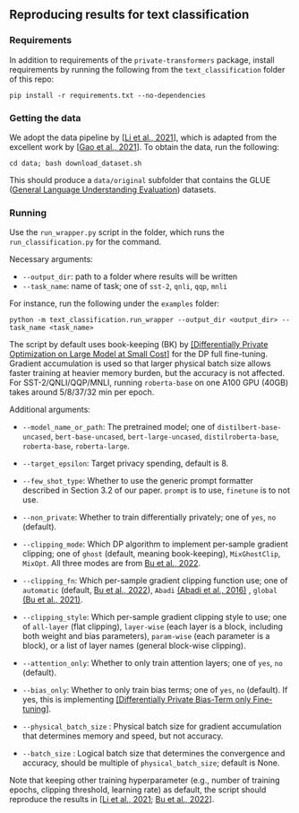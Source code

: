 ## Reproducing results for text classification

### Requirements

In addition to requirements of the `private-transformers` package, install requirements by running the following from the `text_classification` folder of this repo:

```plaintext
pip install -r requirements.txt --no-dependencies
```

### Getting the data

We adopt the data pipeline by \[[Li et al., 2021](https://arxiv.org/pdf/2110.05679.pdf)\], which is adapted from the excellent work by \[[Gao et al., 2021](https://arxiv.org/pdf/2012.15723.pdf)\]. To obtain the data, run the following:

```plaintext
cd data; bash download_dataset.sh
```

This should produce a `data/original` subfolder that contains the GLUE ([General Language Understanding Evaluation](https://huggingface.co/datasets/glue)) datasets.

### Running

Use the `run_wrapper.py` script in the folder, which runs the `run_classification.py` for the command.

Necessary arguments:

*   `--output_dir`: path to a folder where results will be written
*   `--task_name`: name of task; one of `sst-2`, `qnli`, `qqp`, `mnli`

For instance, run the following under the `examples` folder:

```plaintext
python -m text_classification.run_wrapper --output_dir <output_dir> --task_name <task_name>
```

The script by default uses book-keeping (BK) by [[Differentially Private Optimization on Large Model at Small Cost]](https://arxiv.org/pdf/2210.00038.pdf) for the DP full fine-tuning. Gradient accumulation is used so that larger physical batch size allows faster training at heavier memory burden, but the accuracy is not affected. For SST-2/QNLI/QQP/MNLI, running `roberta-base` on one A100 GPU (40GB) takes around 5/8/37/32 min per epoch.

Additional arguments:

*   `--model_name_or_path`: The pretrained model; one of `distilbert-base-uncased`, `bert-base-uncased`, `bert-large-uncased`, `distilroberta-base`, `roberta-base`, `roberta-large`.

*   `--target_epsilon`: Target privacy spending, default is 8.

*   `--few_shot_type`: Whether to use the generic prompt formatter described in Section 3.2 of our paper. `prompt` is to use, `finetune` is to not use.

*   `--non_private`: Whether to train differentially privately; one of `yes`, `no` (default).

*   `--clipping_mode`: Which DP algorithm to implement per-sample gradient clipping; one of `ghost` (default, meaning book-keeping), `MixGhostClip`, `MixOpt`. All three modes are from [Bu et al., 2022](https://arxiv.org/pdf/2210.00038.pdf).

*   `--clipping_fn`: Which per-sample gradient clipping function use; one of `automatic` (default, [Bu et al., 2022](https://arxiv.org/pdf/2206.07136.pdf)), `Abadi` [(Abadi et al., 2016)](https://arxiv.org/pdf/1607.00133.pdf) , `global` [(Bu et al., 2021)](https://arxiv.org/pdf/2106.07830.pdf).

* `--clipping_style`: Which per-sample gradient clipping style to use; one of `all-layer` (flat clipping), `layer-wise` (each layer is a block, including both weight and bias parameters), `param-wise` (each parameter is a block), or a list of layer names (general block-wise clipping).

*   `--attention_only`: Whether to only train attention layers; one of `yes`, `no` (default).

*   `--bias_only`: Whether to only train bias terms; one of `yes`, `no` (default). If yes, this is implementing [[Differentially Private Bias-Term only
Fine-tuning]](https://arxiv.org/pdf/2210.00036.pdf).

*   `--physical_batch_size` : Physical batch size for gradient accumulation that determines memory and speed, but not accuracy.

*   `--batch_size` : Logical batch size that determines the convergence and accuracy, should be multiple of `physical_batch_size`; default is None.

Note that keeping other training hyperparameter (e.g., number of training epochs, clipping threshold, learning rate) as default,  the script should reproduce the results in \[[Li et al., 2021](https://arxiv.org/pdf/2110.05679.pdf); [Bu et al., 2022](https://arxiv.org/pdf/2206.07136.pdf)\].
